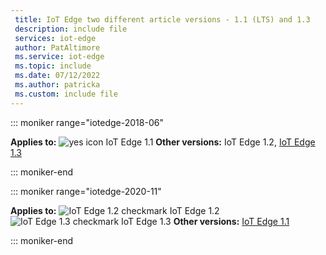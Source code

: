```yaml
---
 title: IoT Edge two different article versions - 1.1 (LTS) and 1.3
 description: include file
 services: iot-edge
 author: PatAltimore
 ms.service: iot-edge
 ms.topic: include
 ms.date: 07/12/2022
 ms.author: patricka
 ms.custom: include file
---
```


<!-- 1.1 -->
::: moniker range="iotedge-2018-06"

**Applies to:** ![yes icon](./media/iot-edge-version/yes-icon.png) IoT Edge 1.1
**Other versions:** IoT Edge 1.2, [IoT Edge 1.3](?view=iotedge-2020-11&preserve-view=true)

::: moniker-end

<!-- 1.3 -->
::: moniker range="iotedge-2020-11"

**Applies to:** ![IoT Edge 1.2 checkmark](./media/iot-edge-version/yes-icon.png) IoT Edge 1.2 ![IoT Edge 1.3 checkmark](./media/iot-edge-version/yes-icon.png) IoT Edge 1.3
**Other versions:**  [IoT Edge 1.1](?view=iotedge-2018-06&preserve-view=true)

::: moniker-end
